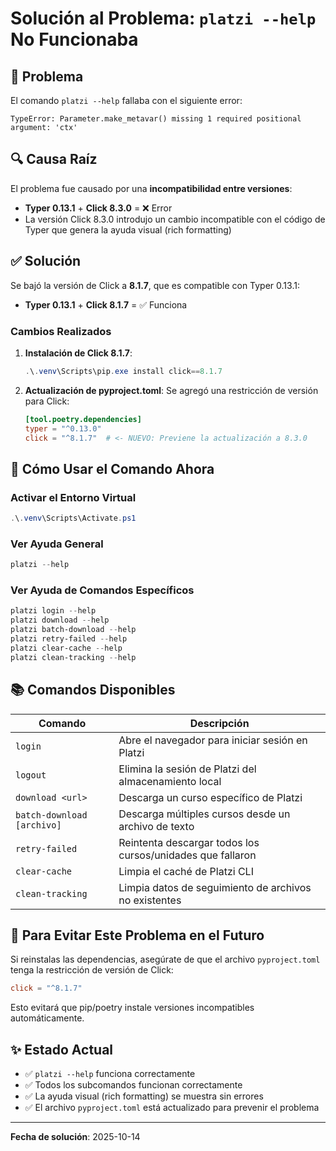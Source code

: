 # Solución al Problema: `platzi --help` No Funcionaba

## 🐛 Problema
El comando `platzi --help` fallaba con el siguiente error:
```
TypeError: Parameter.make_metavar() missing 1 required positional argument: 'ctx'
```

## 🔍 Causa Raíz
El problema fue causado por una **incompatibilidad entre versiones**:
- **Typer 0.13.1** + **Click 8.3.0** = ❌ Error
- La versión Click 8.3.0 introdujo un cambio incompatible con el código de Typer que genera la ayuda visual (rich formatting)

## ✅ Solución
Se bajó la versión de Click a **8.1.7**, que es compatible con Typer 0.13.1:
- **Typer 0.13.1** + **Click 8.1.7** = ✅ Funciona

### Cambios Realizados
1. **Instalación de Click 8.1.7**:
   ```powershell
   .\.venv\Scripts\pip.exe install click==8.1.7
   ```

2. **Actualización de pyproject.toml**:
   Se agregó una restricción de versión para Click:
   ```toml
   [tool.poetry.dependencies]
   typer = "^0.13.0"
   click = "^8.1.7"  # <- NUEVO: Previene la actualización a 8.3.0
   ```

## 🎯 Cómo Usar el Comando Ahora

### Activar el Entorno Virtual
```powershell
.\.venv\Scripts\Activate.ps1
```

### Ver Ayuda General
```powershell
platzi --help
```

### Ver Ayuda de Comandos Específicos
```powershell
platzi login --help
platzi download --help
platzi batch-download --help
platzi retry-failed --help
platzi clear-cache --help
platzi clean-tracking --help
```

## 📚 Comandos Disponibles

| Comando | Descripción |
|---------|-------------|
| `login` | Abre el navegador para iniciar sesión en Platzi |
| `logout` | Elimina la sesión de Platzi del almacenamiento local |
| `download <url>` | Descarga un curso específico de Platzi |
| `batch-download [archivo]` | Descarga múltiples cursos desde un archivo de texto |
| `retry-failed` | Reintenta descargar todos los cursos/unidades que fallaron |
| `clear-cache` | Limpia el caché de Platzi CLI |
| `clean-tracking` | Limpia datos de seguimiento de archivos no existentes |

## 🔄 Para Evitar Este Problema en el Futuro

Si reinstalas las dependencias, asegúrate de que el archivo `pyproject.toml` tenga la restricción de versión de Click:

```toml
click = "^8.1.7"
```

Esto evitará que pip/poetry instale versiones incompatibles automáticamente.

## ✨ Estado Actual
- ✅ `platzi --help` funciona correctamente
- ✅ Todos los subcomandos funcionan correctamente
- ✅ La ayuda visual (rich formatting) se muestra sin errores
- ✅ El archivo `pyproject.toml` está actualizado para prevenir el problema

---
**Fecha de solución**: 2025-10-14
